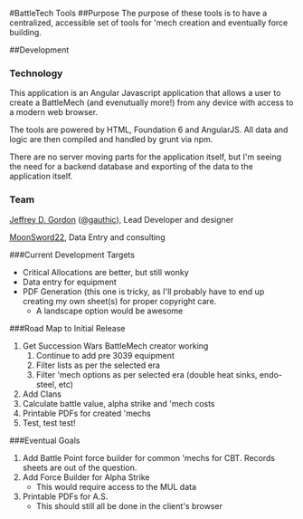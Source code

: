 #BattleTech Tools
##Purpose
The purpose of these tools is to have a centralized, accessible set of tools for 'mech creation and eventually force building.

##Development
### Technology
This application is an Angular Javascript application that allows a user to create a BattleMech (and evenutually more!) from any device with access to a modern web browser.

The tools are powered by HTML, Foundation 6 and AngularJS. All data and logic are then compiled and handled by grunt via npm.

There are no server moving parts for the application itself, but I'm seeing the need for a backend database and exporting of the data to the application itself.

### Team
[Jeffrey D. Gordon](https://github.com/jdgwf) ([@gauthic](https://twitter.com/gauthic)), Lead Developer and designer

[MoonSword22](https://github.com/MoonSword22), Data Entry and consulting

###Current Development Targets
* Critical Allocations are better, but still wonky
* Data entry for equipment
* PDF Generation (this one is tricky, as I'll probably have to end up creating my own sheet(s) for proper copyright care.
    * A landscape option would be awesome

###Road Map to Initial Release
1. Get Succession Wars BattleMech creator working
    1. Continue to add pre 3039 equipment
    2. Filter lists as per the selected era
    3. Filter 'mech options as per selected era (double heat sinks, endo-steel, etc)
2. Add Clans
3. Calculate battle value, alpha strike and 'mech costs
4. Printable PDFs for created 'mechs
5. Test, test test!

###Eventual Goals
1. Add Battle Point force builder for common 'mechs for CBT. Records sheets are out of the question.
2. Add Force Builder for Alpha Strike
    * This would require access to the MUL data
3. Printable PDFs for A.S.
    * This should still all be done in the client's browser
